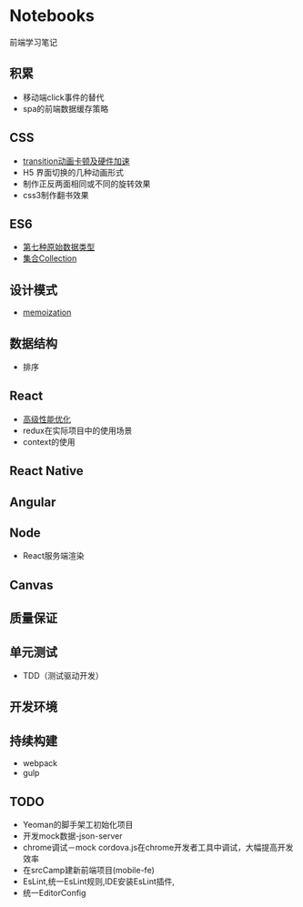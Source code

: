 # Notebooks
前端学习笔记

## 积累

* 移动端click事件的替代
* spa的前端数据缓存策略

## CSS

* [transition动画卡顿及硬件加速](./css/transition动画卡顿及硬件加速.md)
* H5 界面切换的几种动画形式
* 制作正反两面相同或不同的旋转效果
* css3制作翻书效果

## ES6

* [第七种原始数据类型](./es6/第七种原始数据类型.md)
* [集合Collection](./es6/集合collection.md)

## 设计模式

* [memoization](./设计模式/memoization.md)

## 数据结构

* 排序

## React

* [高级性能优化](./react/advanced-performance.md)
* redux在实际项目中的使用场景
* context的使用

## React Native

## Angular

## Node 

* React服务端渲染

## Canvas

## 质量保证

## 单元测试

* TDD（测试驱动开发）

## 开发环境

## 持续构建

* webpack
* gulp

## TODO

* Yeoman的脚手架工初始化项目
* 开发mock数据-json-server
* chrome调试－mock cordova.js在chrome开发者工具中调试，大幅提高开发效率
* 在srcCamp建新前端项目(mobile-fe)
* EsLint,统一EsLint规则,IDE安装EsLint插件,
* 统一EditorConfig
